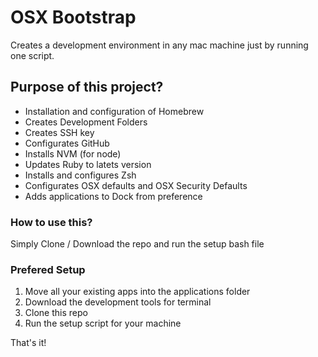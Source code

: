 # OSX Bootstrap

Creates a development environment in any mac machine just by running one script.

## Purpose of this project?

* Installation and configuration of Homebrew
* Creates Development Folders
* Creates SSH key
* Configurates GitHub
* Installs NVM (for node)
* Updates Ruby to latets version
* Installs and configures Zsh
* Configurates OSX defaults and OSX Security Defaults
* Adds applications to Dock from preference

### How to use this?

Simply Clone / Download the repo and run the setup bash file

### Prefered Setup

1. Move all your existing apps into the applications folder 
2. Download the development tools for terminal
3. Clone this repo
4. Run the setup script for your machine

That's it!

